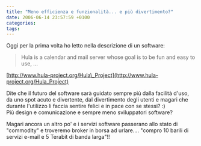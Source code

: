 ```yaml
---
title: "Meno efficienza e funzionalità... e più divertimento?"
date: 2006-06-14 23:57:59 +0100
categories:
tags:
---
```


Oggi per la prima volta ho letto nella descrizione di un software:

> Hula is a calendar and mail server whose goal is to be fun and easy to use, ...

[http://www.hula-project.org/Hula\_Project](http://www.hula-project.org/Hula_Project)

Dite che il futuro del software sarà guidato sempre più dalla facilità d'uso, da uno spot acuto e divertente, dal divertimento degli utenti e magari che durante l'utilizzo li faccia sentire felici e in pace con se stessi? :)  
Più design e comunicazione e sempre meno sviluppatori software?

Magari ancora un altro po' e i servizi software passerano allo stato di "commodity" e troveremo broker in borsa ad urlare.... "compro 10 barili di servizi e-mail e 5 Terabit di banda larga"!!
